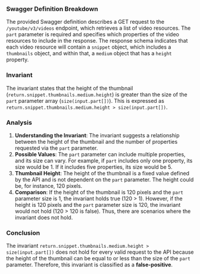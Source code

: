 ### Swagger Definition Breakdown
The provided Swagger definition describes a GET request to the `/youtube/v3/videos` endpoint, which retrieves a list of video resources. The `part` parameter is required and specifies which properties of the video resources to include in the response. The response schema indicates that each video resource will contain a `snippet` object, which includes a `thumbnails` object, and within that, a `medium` object that has a `height` property.

### Invariant
The invariant states that the height of the thumbnail (`return.snippet.thumbnails.medium.height`) is greater than the size of the `part` parameter array (`size(input.part[])`). This is expressed as `return.snippet.thumbnails.medium.height > size(input.part[])`.

### Analysis
1. **Understanding the Invariant**: The invariant suggests a relationship between the height of the thumbnail and the number of properties requested via the `part` parameter. 
2. **Possible Values**: The `part` parameter can include multiple properties, and its size can vary. For example, if `part` includes only one property, its size would be 1. If it includes five properties, its size would be 5.
3. **Thumbnail Height**: The height of the thumbnail is a fixed value defined by the API and is not dependent on the `part` parameter. The height could be, for instance, 120 pixels.
4. **Comparison**: If the height of the thumbnail is 120 pixels and the `part` parameter size is 1, the invariant holds true (120 > 1). However, if the height is 120 pixels and the `part` parameter size is 120, the invariant would not hold (120 > 120 is false). Thus, there are scenarios where the invariant does not hold.

### Conclusion
The invariant `return.snippet.thumbnails.medium.height > size(input.part[])` does not hold for every valid request to the API because the height of the thumbnail can be equal to or less than the size of the `part` parameter. Therefore, this invariant is classified as a **false-positive**.

